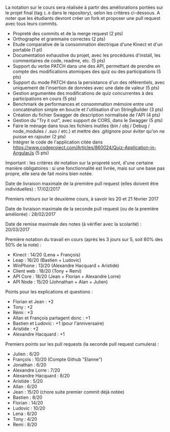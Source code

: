 La notation sur le cours sera réalisée à partir des améliorations portées sur le projet final (tag `1.0` dans le repository), selon les critères ci-dessous. A noter que les étudiants devront créer un fork et proposer une pull request avec tous leurs commits.

- Propreté des commits et de la merge request (2 pts)
- Orthographe et grammaire correctes (2 pts)
- Etude comparative de la consommation électrique d'une Kinect et d'un portable (1 pt)
- Documentation exhaustive du projet, avec les procédures d'install, les commentaires de code, readme, etc. (5 pts)
- Support du verbe PATCH dans une des API, permettant de prendre en compte des modifications atomiques des quiz ou des participations (5 pts)
- Support du mode PATCH dans la persistance d'un des référentiels, avec uniquement de l'insertion de données avec une date de valeur (5 pts)
- Gestion argumentée des modifications de quiz concurrentes à des participations en cours (5 pts)
- Benchmark de performances et consommation mémoire entre une concaténation simple en boucle et l'utilisation d'un StringBuilder (3 pts)
- Création du fichier Swagger de description normalisée de l'API (4 pts)
- Gestion du "Try it out", avec support de CORS, dans le Swagger (5 pts)
- Faire le ménage dans tous les fichiers inutiles (bin / obj / Debug / node_modules / .suo / etc.) et mettre des .gitignore pour éviter qu'on ne puisse en rajouter (2 pts)
- Intégrer le code de l'application citée dans https://www.codeproject.com/Articles/860024/Quiz-Application-in-AngularJs (5 pts)

Important : les critères de notation sur la propreté sont, d'une certaine manière obligatoires : si une fonctionnalité est livrée, mais sur une base pas propre, elle sera de fait moins bien notée.

Date de livraison maximale de la première pull request (elles doivent être individuelles) : 17/02/2017

Premiers retours sur le deuxième cours, à savoir les 20 et 21 février 2017

Date de livraison maximale de la seconde pull request (ou de la première améliorée) : 28/02/2017

Date de remise maximale des notes (à vérifier avec la scolarité) : 20/03/2017

Première notation du travail en cours (après les 3 jours sur 5, soit 60% des 50% de la note) :
- Kinect : 14/20 (Lena + François)
- Leap : 16/20 (Bastien + Ludovic)
- WinPhone : 13/20 (Alexandre Hacquard + Aristide)
- Client web : 18/20 (Tony + Remi)
- API Core : 18/20 (Jean + Florian + Alexandre Lorre)
- API Node : 15/20 (Johnathan + Alan + Julien)

Points pour les explications et questions :
- Florian et Jean : +2
- Tony : +2
- Rémi : +3
- Allan et François partagent donc : +1
- Bastien et Ludovic : +1 (pour l'anniversaire)
- Aristide : +2
- Alexandre Hacquard : +1

Premiers points sur les pull requests (la seconde pull request cumulera) :
- Julien : 6/20
- François : 10/20 (Compte Github "Elanne")
- Jonathan : 6/20
- Alexandre Lorre : 7/20
- Alexandre Hacquard : 8/20
- Aristide : 5/20
- Allan : 6/20
- Jean : 15/20 (chore suite premier commit déjà notée)
- Bastien : 8/20
- Florian : 14/20
- Ludovic : 10/20
- Lena : 6/20
- Tony : 4/20
- Remi : 8/20
